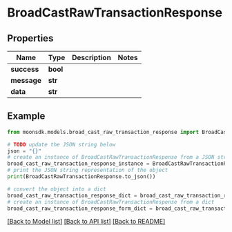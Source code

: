 # BroadCastRawTransactionResponse


## Properties

Name | Type | Description | Notes
------------ | ------------- | ------------- | -------------
**success** | **bool** |  | 
**message** | **str** |  | 
**data** | **str** |  | 

## Example

```python
from moonsdk.models.broad_cast_raw_transaction_response import BroadCastRawTransactionResponse

# TODO update the JSON string below
json = "{}"
# create an instance of BroadCastRawTransactionResponse from a JSON string
broad_cast_raw_transaction_response_instance = BroadCastRawTransactionResponse.from_json(json)
# print the JSON string representation of the object
print(BroadCastRawTransactionResponse.to_json())

# convert the object into a dict
broad_cast_raw_transaction_response_dict = broad_cast_raw_transaction_response_instance.to_dict()
# create an instance of BroadCastRawTransactionResponse from a dict
broad_cast_raw_transaction_response_form_dict = broad_cast_raw_transaction_response.from_dict(broad_cast_raw_transaction_response_dict)
```
[[Back to Model list]](../README.md#documentation-for-models) [[Back to API list]](../README.md#documentation-for-api-endpoints) [[Back to README]](../README.md)


